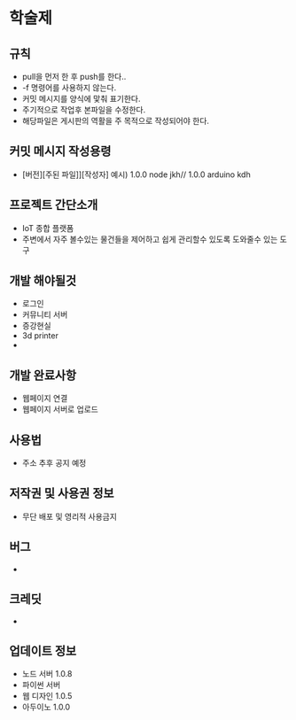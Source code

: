 # 학술제 
## 규칙
- pull을 먼저 한 후 push를 한다..
- -f 명령어를 사용하지 않는다.
- 커밋 메시지를 양식에 맟춰 표기한다.
- 주기적으로 작업후 본파일을 수정한다.
- 해당파일은 게시판의 역활을 주 목적으로 작성되어야 한다.

## 커밋 메시지 작성용령
- [버전][주된 파일]][작성자]
예시) 1.0.0 node jkh// 1.0.0 arduino kdh

## 프로젝트 간단소개
- IoT 종합 플랫폼
- 주변에서 자주 볼수있는 물건들을 제어하고 쉽게 관리할수 있도록 도와줄수 있는 도구

## 개발 해야될것
- 로그인
- 커뮤니티 서버
- 증강현실
- 3d printer
- 

## 개발 완료사항
- 웹페이지 연결
- 웹페이지 서버로 업로드

## 사용법
- 주소 추후 공지 예정

## 저작권 및 사용권 정보
- 무단 배포 및 영리적 사용금지

## 버그
- 

## 크레딧
- 

## 업데이트 정보
- 노드 서버 1.0.8
- 파이썬 서버 
- 웹 디자인 1.0.5
- 아두이노 1.0.0